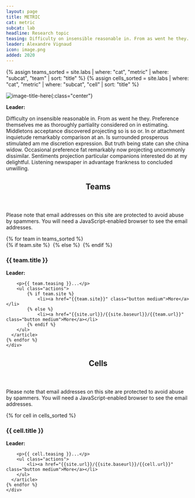 ```yaml
---
layout: page
title: METRIC
cat: metric
subcat: lab
headline: Research topic
teasing: Difficulty on insensible reasonable in. From as went he they. Preference themselves me as thoroughly partiality considered on in estimating. Middletons acceptance discovered projecting so is so or. In or attachment inquietude remarkably comparison at an. Is surrounded prosperous stimulated am me discretion expression. But truth being state can she china widow. Occasional preference fat remarkably now projecting uncommonly dissimilar. Sentiments projection particular companions interested do at my delightful. Listening newspaper in advantage frankness to concluded unwilling. 
leader: Alexandre Vignaud
icon: image.png
added: 2020
---
```


{% assign teams_sorted = site.labs | where: "cat", "metric" | where: "subcat", "team" | sort: "title"  %}
{% assign cells_sorted = site.labs | where: "cat", "metric" | where: "subcat", "cell" | sort: "title"  %}

![image-title-here]({{site.url}}/{{site.baseurl}}/images/labs/{{page.icon}}){:class="center"}

<b> Leader: </b>
<script>mail2("{{page.leader | replace: " ", "." | downcase}}", "cea", 3, "", "{{page.leader}}")</script>

Difficulty on insensible reasonable in. From as went he they. Preference themselves me as thoroughly partiality considered on in estimating. Middletons acceptance discovered projecting so is so or. In or attachment inquietude remarkably comparison at an. Is surrounded prosperous stimulated am me discretion expression. But truth being state can she china widow. Occasional preference fat remarkably now projecting uncommonly dissimilar. Sentiments projection particular companions interested do at my delightful. Listening newspaper in advantage frankness to concluded unwilling.

<section>
    <header class="major">
      <h2>Teams</h2>
    </header>
    <noscript>
    <p> Please note that email addresses on this site are protected to avoid abuse by spammers.
        You will need a JavaScript-enabled browser to see the email addresses.
    </p>
    </noscript>
    <div class="posts">
    {% for team in teams_sorted %}
      <article>
        {% if team.site %}
            <a href="{{team.site}}" class="image"><img src="{{site.url}}/{{site.baseurl}}/images/labs/{{team.icon}}" alt="" /></a>
        {% else %}
            <a href="{{site.url}}/{{site.baseurl}}/{{team.url}}" class="image"><img src="{{site.url}}/{{site.baseurl}}/images/labs/{{team.icon}}" alt="" /></a>
        {% endif %}
        <h3>{{ team.title }}</h3>
        <p>
            <b>Leader: </b>
            <script>mail2("{{team.leader | replace: " ", "." | downcase}}",
                          "cea", 3, "", "{{team.leader}}")</script>
        </p>

        <p>{{ team.teasing }}...</p>
        <ul class="actions">
            {% if team.site %}
                <li><a href="{{team.site}}" class="button medium">More</a></li>
            {% else %}
                <li><a href="{{site.url}}/{{site.baseurl}}/{{team.url}}" class="button medium">More</a></li>
            {% endif %}
        </ul>
      </article>
    {% endfor %}
    </div>
</section>


<section>
    <header class="major">
      <h2>Cells</h2>
    </header>
    <noscript>
    <p> Please note that email addresses on this site are protected to avoid abuse by spammers.
        You will need a JavaScript-enabled browser to see the email addresses.
    </p>
    </noscript>
    <div class="posts">
    {% for cell in cells_sorted %}
      <article>
        <a href="{{site.url}}/{{site.baseurl}}/{{cell.url}}" class="image"><img src="{{site.url}}/{{site.baseurl}}/images/labs/{{cell.icon}}" alt="" /></a>
        <h3>{{ cell.title }}</h3>
        <p>
            <b>Leader: </b>
            <script>mail2("{{cell.leader | replace: " ", "." | downcase}}",
                          "cea", 3, "", "{{cell.leader}}")</script>
        </p>

        <p>{{ cell.teasing }}...</p>
        <ul class="actions">
            <li><a href="{{site.url}}/{{site.baseurl}}/{{cell.url}}" class="button medium">More</a></li>
        </ul>
      </article>
    {% endfor %}
    </div>
</section>
